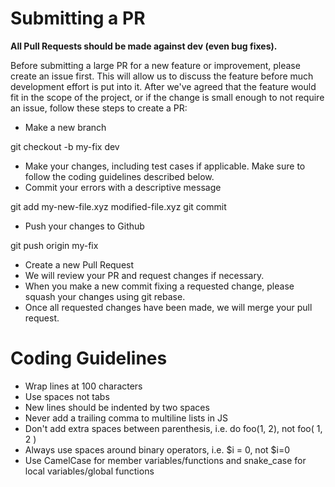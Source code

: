 # Submitting a PR

**All Pull Requests should be made against dev (even bug fixes).**

Before submitting a large PR for a new feature or improvement, please create an issue first. This will allow us to discuss the feature before much development effort is put into it. After we've agreed that the feature would fit in the scope of the project, or if the change is small enough to not require an issue, follow these steps to create a PR:

- Make a new branch

git checkout -b my-fix dev

- Make your changes, including test cases if applicable. Make sure to follow the coding guidelines described below.
- Commit your errors with a descriptive message

git add my-new-file.xyz modified-file.xyz
git commit

- Push your changes to Github

git push origin my-fix

- Create a new Pull Request
- We will review your PR and request changes if necessary.
- When you make a new commit fixing a requested change, please squash your changes using git rebase.
- Once all requested changes have been made, we will merge your pull request.


# Coding Guidelines

- Wrap lines at 100 characters
- Use spaces not tabs
- New lines should be indented by two spaces
- Never add a trailing comma to multiline lists in JS
- Don't add extra spaces between parenthesis, i.e. do foo(1, 2), not foo( 1, 2 )
- Always use spaces around binary operators, i.e. $i = 0, not $i=0
- Use CamelCase for member variables/functions and snake_case for local variables/global functions
